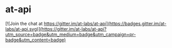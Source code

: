 # at-api

[![Join the chat at https://gitter.im/at-labs/at-api](https://badges.gitter.im/at-labs/at-api.svg)](https://gitter.im/at-labs/at-api?utm_source=badge&utm_medium=badge&utm_campaign=pr-badge&utm_content=badge)